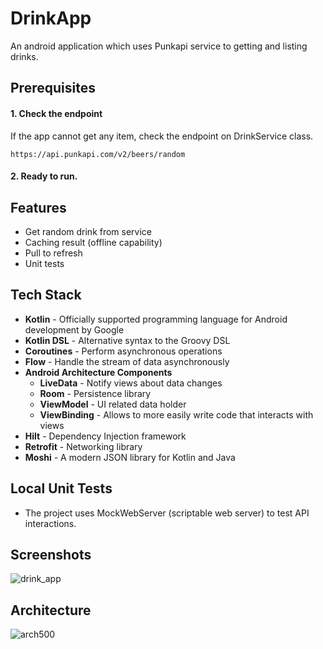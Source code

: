 # DrinkApp
An android application which uses Punkapi service to getting and listing drinks.

## Prerequisites

#### 1. Check the endpoint

If the app cannot get any item, check the endpoint on DrinkService class.

	https://api.punkapi.com/v2/beers/random

#### 2. Ready to run.

## Features
- Get random drink from service
- Caching result (offline capability)
- Pull to refresh
- Unit tests

## Tech Stack
- **Kotlin** - Officially supported programming language for Android development by Google
- **Kotlin DSL** - Alternative syntax to the Groovy DSL
- **Coroutines** - Perform asynchronous operations
- **Flow** - Handle the stream of data asynchronously
- **Android Architecture Components**
  - **LiveData** - Notify views about data changes
  - **Room** - Persistence library
  - **ViewModel** - UI related data holder
  - **ViewBinding** - Allows to more easily write code that interacts with views
- **Hilt** - Dependency Injection framework
- **Retrofit** - Networking library
- **Moshi** - A modern JSON library for Kotlin and Java
 
## Local Unit Tests
- The project uses MockWebServer (scriptable web server) to test API interactions.

## Screenshots
![drink_app](https://user-images.githubusercontent.com/25778714/133906892-f7120649-4e19-4e3a-8e8d-af7b71598491.jpg)

## Architecture
![arch500](https://user-images.githubusercontent.com/25778714/113482640-3801f100-94a8-11eb-98d6-e15cb21a905b.png)
